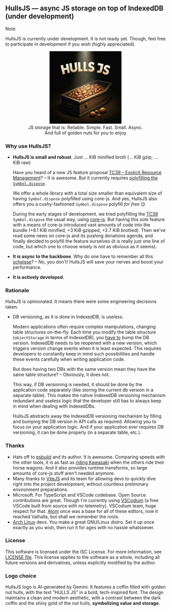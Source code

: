 ## HullsJS — async JS storage on top of IndexedDB (under development)
> [!NOTE]
> HullsJS is currently under development. It is not ready yet.
> Though, feel free to participate in development if you wish
> (highly appreciated).

<p align="center">
    <img src="/logos/logo.jpg" alt="HullsJS logo" style="width: 45%"></img>
    <br>
    JS storage that is: Reliable. Simple. Fast. Small. Async.
    <br>
    And full of golden nuts for you to enjoy
</p>

### Why use HullsJS?
- **HullsJS is small and robust**. Just ... KiB minified brotli (... KiB gzip; ... KiB raw)
  
  Have you heard of a new JS feature proposal [TC39 – Explicit Resource Management](https://github.com/tc39/proposal-explicit-resource-management)? – It is awesome.
  But it currently requires [polyfilling the `Symbol.dispose`](https://github.com/evanw/esbuild/issues/3920).

  We offer a whole library with a total size smaller than equivalent size of having `Symbol.dispose` polyfilled using core-js.
  And yes, HullsJS also offers you a cushy-fashioned `Symbol.dispose` polyfill *for free* 😉
  
  During the early stages of development, we tried polyfilling the [TC39](https://github.com/tc39/proposal-explicit-resource-management) `Symbol.dispose` the usual way, using [core-js](https://github.com/zloirock/core-js/blob/master/packages/core-js/modules/esnext.symbol.dispose.js).
  But having this sole feature with a means of core-js introduced vast amounts of code into the bundle (+8.1 KiB minified, +3 KiB gzipped, +2.7 KiB brotlied).
  Then we've read some news on core-js and its pushing donations agenda, and finally decided to polyfill the feature ourselves (it is really just one line of code, but which one to choose wisely is not as obvious as it seems).
- **It is async to the backbone**. Why do one have to remember all this [scheisse](https://translate.google.com/?sl=de&tl=en&text=scheiße&op=translate)? – No, you don't! HullsJS will save your nerves and boost your performance.
- **It is actively developed**. 

### Rationale
HullsJS is opinionated. It means there were some engineering decisions taken.

- DB versioning, as it is done in IndexedDB, is useless.
  
  Modern applications often require complex manipulations, 
  changing table structures on-the-fly.
  Each time you modify the table structure (`objectStorage` in terms of IndexedDB),
  you [have to](...) bump the DB version.
  IndexedDB needs to be reopened with a new version, which triggers version change events when it is least expected. This requires developers to constantly keep in mind such possibilities and handle these events carefully when writing application code.

  But does having two DBs with the same version mean they have the same
  table structure? – Obviously, it does not.

  This way, if DB versioning is needed, it should be done by the application
  code separately (like storing the current db version in a separate table).
  This makes the native IndexedDB versioning mechanism redundant and useless
  logic that the developer still has to always keep in mind when dealing with IndexedDBs.

  HullsJS abstracts away the IndexedDB versioning mechanism by filling and bumping the DB version in API calls as required. Allowing you to focus on your application logic. And if your application ever requires DB versioning, it can be done properly (in a separate table, etc.).



### Thanks
- Hats off to [esbuild](https://github.com/evanw/esbuild) and its author. It is awesome. Comparing speeds with the other tools, it is as fast as [riding Kawasaki](https://esbuild.github.io/faq/#benchmark-details) when the others ride their horse wagons.
And it also provides runtime transforms, so large amounts of core-js stuff aren't needed anymore.
- Many thanks to [ViteJS](https://vitejs.dev/) and its team for allowing devs to quickly
  dive right into the project development, without countless preliminary environment preparations.
- Microsoft. For TypeScript and VSCode codebase. Open Source contributions are great. Though I'm currently using [VSCodium](https://vscodium.com/) (a free VSCode built from source with no telemetry). VSCodium team, huge respect for that. [Atom](https://atom-editor.cc/) once was a base for all of these editors, now it reached Valhalla, but shall we remember the roots.
- [Arch Linux](https://archlinux.org/) devs. You make a great GNU/Linux distro. Set it up once exactly as you wish, then run it for ages with no hassle whatsoever.


### License
This software is licensed under the ISC License. For more information, see [LICENSE file](/LICENSE).
This license applies to the software as a whole, including all future versions and derivatives, unless explicitly modified by the author.

### Logo choice
HullsJS logo is AI-generated by Gemini.
It features a coffin filled with golden nut hulls, with the text "HULLS JS" in a bold, tech-inspired font. The design maintains a clean and modern aesthetic, with a contrast between the dark coffin and the shiny gold of the nut hulls, **symbolizing value and storage**.